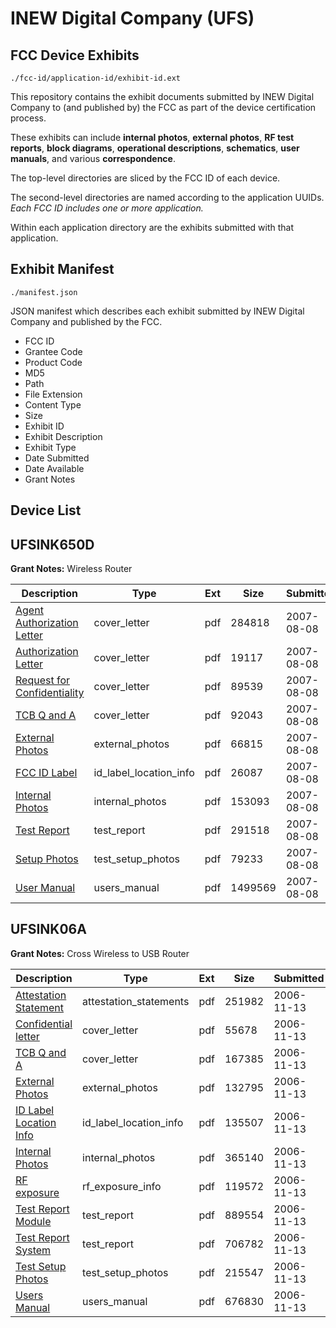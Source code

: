# INEW Digital Company (UFS)
## FCC Device Exhibits

```
./fcc-id/application-id/exhibit-id.ext
```

This repository contains the exhibit documents submitted by INEW Digital Company to (and published by) the FCC as part of the device certification process.

These exhibits can include **internal photos**, **external photos**, **RF test reports**, **block diagrams**, **operational descriptions**, **schematics**, **user manuals**, and various **correspondence**.

The top-level directories are sliced by the FCC ID of each device.

The second-level directories are named according to the application UUIDs. *Each FCC ID includes one or more application.*

Within each application directory are the exhibits submitted with that application. 

## Exhibit Manifest

```
./manifest.json
```

JSON manifest which describes each exhibit submitted by INEW Digital Company and published by the FCC.

- FCC ID
- Grantee Code
- Product Code
- MD5
- Path
- File Extension
- Content Type
- Size
- Exhibit ID
- Exhibit Description
- Exhibit Type
- Date Submitted
- Date Available
- Grant Notes

## Device List
## UFSINK650D
**Grant Notes:** Wireless Router

| Description | Type | Ext | Size | Submitted | Available |
| ----------- | ---- | --- | ---- | --------- | --------- |
| [Agent Authorization Letter](UFSINK650D/a1153541053e8d3e4faab4db02145050/826882.pdf) | cover_letter | pdf | 284818 | 2007-08-08 | 2007-08-08 |
| [Authorization Letter](UFSINK650D/a1153541053e8d3e4faab4db02145050/826883.pdf) | cover_letter | pdf | 19117 | 2007-08-08 | 2007-08-08 |
| [Request for Confidentiality](UFSINK650D/a1153541053e8d3e4faab4db02145050/826884.pdf) | cover_letter | pdf | 89539 | 2007-08-08 | 2007-08-08 |
| [TCB Q and A](UFSINK650D/a1153541053e8d3e4faab4db02145050/826885.pdf) | cover_letter | pdf | 92043 | 2007-08-08 | 2007-08-08 |
| [External Photos](UFSINK650D/a1153541053e8d3e4faab4db02145050/826886.pdf) | external_photos | pdf | 66815 | 2007-08-08 | 2007-08-08 |
| [FCC ID Label](UFSINK650D/a1153541053e8d3e4faab4db02145050/826887.pdf) | id_label_location_info | pdf | 26087 | 2007-08-08 | 2007-08-08 |
| [Internal Photos](UFSINK650D/a1153541053e8d3e4faab4db02145050/826888.pdf) | internal_photos | pdf | 153093 | 2007-08-08 | 2007-08-08 |
| [Test Report](UFSINK650D/a1153541053e8d3e4faab4db02145050/826889.pdf) | test_report | pdf | 291518 | 2007-08-08 | 2007-08-08 |
| [Setup Photos](UFSINK650D/a1153541053e8d3e4faab4db02145050/826890.pdf) | test_setup_photos | pdf | 79233 | 2007-08-08 | 2007-08-08 |
| [User Manual](UFSINK650D/a1153541053e8d3e4faab4db02145050/826891.pdf) | users_manual | pdf | 1499569 | 2007-08-08 | 2007-08-08 |
## UFSINK06A
**Grant Notes:** Cross Wireless to USB Router

| Description | Type | Ext | Size | Submitted | Available |
| ----------- | ---- | --- | ---- | --------- | --------- |
| [Attestation Statement](UFSINK06A/6a64038411a22f4a979afd6f09e54f26/727482.pdf) | attestation_statements | pdf | 251982 | 2006-11-13 | 2006-11-13 |
| [Confidential letter](UFSINK06A/6a64038411a22f4a979afd6f09e54f26/727484.pdf) | cover_letter | pdf | 55678 | 2006-11-13 | 2006-11-13 |
| [TCB Q and A](UFSINK06A/6a64038411a22f4a979afd6f09e54f26/727485.pdf) | cover_letter | pdf | 167385 | 2006-11-13 | 2006-11-13 |
| [External Photos](UFSINK06A/6a64038411a22f4a979afd6f09e54f26/727455.pdf) | external_photos | pdf | 132795 | 2006-11-13 | 2006-11-13 |
| [ID Label Location Info](UFSINK06A/6a64038411a22f4a979afd6f09e54f26/727456.pdf) | id_label_location_info | pdf | 135507 | 2006-11-13 | 2006-11-13 |
| [Internal Photos](UFSINK06A/6a64038411a22f4a979afd6f09e54f26/727457.pdf) | internal_photos | pdf | 365140 | 2006-11-13 | 2006-11-13 |
| [RF exposure](UFSINK06A/6a64038411a22f4a979afd6f09e54f26/727483.pdf) | rf_exposure_info | pdf | 119572 | 2006-11-13 | 2006-11-13 |
| [Test Report Module](UFSINK06A/6a64038411a22f4a979afd6f09e54f26/727462.pdf) | test_report | pdf | 889554 | 2006-11-13 | 2006-11-13 |
| [Test Report System](UFSINK06A/6a64038411a22f4a979afd6f09e54f26/727463.pdf) | test_report | pdf | 706782 | 2006-11-13 | 2006-11-13 |
| [Test Setup Photos](UFSINK06A/6a64038411a22f4a979afd6f09e54f26/727464.pdf) | test_setup_photos | pdf | 215547 | 2006-11-13 | 2006-11-13 |
| [Users Manual](UFSINK06A/6a64038411a22f4a979afd6f09e54f26/727465.pdf) | users_manual | pdf | 676830 | 2006-11-13 | 2006-11-13 |
